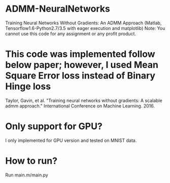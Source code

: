 # ADMM-NeuralNetworks
Training Neural Networks Without Gradients: An ADMM Approach (Matlab, Tensorflow1.6-Python2.7/3.5 with eager execution and matplotlib)
Note: You cannot use this code for any assignment or any profit product. 

# This code was implemented follow below paper; however, I used Mean Square Error loss instead of Binary Hinge loss
Taylor, Gavin, et al. "Training neural networks without gradients: A scalable admm approach." International Conference on Machine Learning. 2016.

# Only support for GPU?
I only implemented for GPU version and tested on MNIST data.

# How to run?
Run main.m/main.py
